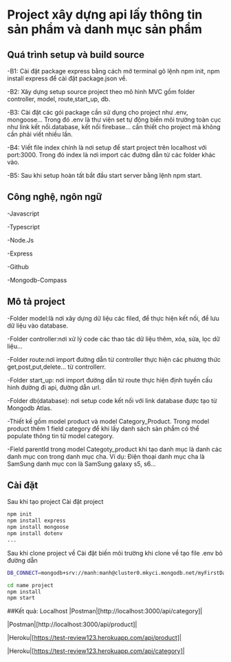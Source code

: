 # Project xây dựng api lấy thông tin sản phẩm và danh mục sản phẩm

## Quá trình setup và build source

-B1: Cài đặt package express bằng cách mở terminal gõ lệnh npm init, npm install express để cài đặt package.json về.

-B2: Xây dựng setup source project theo mô hình MVC gồm folder controller, model, route,start_up, db.

-B3: Cài đặt các gói package cần sử dụng cho project như .env, mongoose... Trong đó .env là thư viện set tự động biến môi trường toàn cục như link kết nối.database, kết nối firebase... cần thiết cho project mà không cần phải viết nhiều lần.

-B4: Viết file index chính là nơi setup để start project trên localhost với port:3000. Trong đó index là nơi import các đường dẫn từ các folder khác vào.

-B5: Sau khi setup hoàn tất bắt đầu start server bằng lệnh npm start.

## Công nghệ, ngôn ngữ

-Javascript

-Typescript

-Node.Js

-Express

-Github

-Mongodb-Compass

## Mô tả project

-Folder model:là nơi xây dựng dữ liệu các filed, để thực hiện kết nối, để lưu dữ liệu vào database.

-Folder controller:nơi xử lý code các thao tác dữ liệu thêm, xóa, sửa, lọc dữ liệu...

-Folder route:nơi import đường dẫn từ controller thực hiện các phương thức get,post,put,delete... từ controllerr.

-Folder start_up: nơi import đường dẫn từ route thực hiện định tuyến cấu hình đường đi api, đường dẫn url.

-Folder db(database): nơi setup code kết nối với link database được tạo từ Mongodb Atlas.

-Thiết kế gồm model product và model Category_Product. Trong model product thêm 1 field category để khi lấy danh sách sản phẩm có thể populate thông tin từ model category.

-Field parentId trong model Categoty_product khi tạo danh mục là danh các danh mục con trong danh mục cha. Ví dụ: Điện thoại danh mục cha là SamSung danh mục con là SamSung galaxy s5, s6...

## Cài đặt

Sau khi tạo project
Cài đặt project

```sh
npm init
npm install express
npm install mongoose
npm install dotenv
...
```

Sau khi clone project về
Cài đặt biến môi trường khi clone về tạo file .env bỏ đường dẫn

```sh
DB_CONNECT=mongodb+srv://manh:manh@cluster0.mkyci.mongodb.net/myFirstDatabase?retryWrites=true&w=majority
```

```sh
cd name project
npm install
npm start
```

##Kết quả:
Localhost
|Postman|[http://localhost:3000/api/category]|

|Postman|[http://localhost:3000/api/product]|

|Heroku|[https://test-review123.herokuapp.com/api/product]|

|Heroku|[https://test-review123.herokuapp.com/api/category]|
